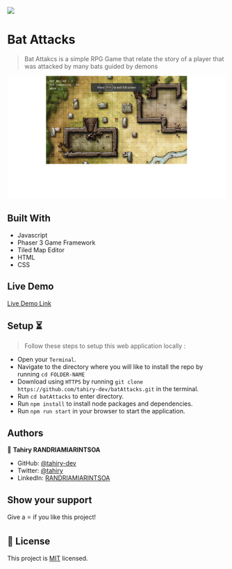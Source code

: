 ![](https://img.shields.io/badge/Microverse-blueviolet)

# Bat Attacks

> Bat Attakcs is a simple RPG Game that relate the story of a player that was attacked by
many bats guided by demons

![screenshot](./Screenshots/shoot.png)

## Built With

- Javascript
- Phaser 3 Game Framework
- Tiled Map Editor
- HTML
- CSS

## Live Demo

[Live Demo Link](https://livedemo.com)

## Setup ⏳

> Follow these steps to setup this web application locally :

- Open your `Terminal`.
- Navigate to the directory where you will like to install the repo by running `cd FOLDER-NAME`
- Download using `HTTPS` by running `git clone https://github.com/tahiry-dev/batAttacks.git` in the terminal.
- Run `cd batAttacks` to enter directory.
- Run `npm install` to install node packages and dependencies.
- Run `npm run start` in your browser to start the application.


## Authors

👤 **Tahiry RANDRIAMIARINTSOA**

- GitHub: [@tahiry-dev](https://github.com/tahiry-dev)
- Twitter: [@tahiry](https://twitter.com/Tahiry94825074)
- LinkedIn: [RANDRIAMIARINTSOA](https://www.linkedin.com/in/tahiry-randriamiarintsoa/)


## Show your support

Give a ⭐️ if you like this project!

## 📝 License

This project is [MIT](lic.url) licensed.
